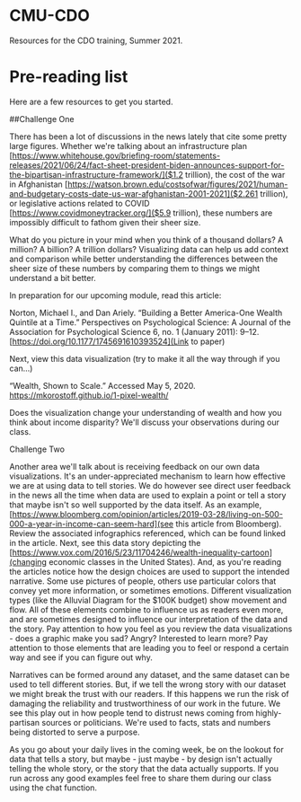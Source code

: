 # CMU-CDO
Resources for the CDO training, Summer 2021. 

# Pre-reading list

Here are a few resources to get you started.  

##Challenge One

There has been a lot of discussions in the news lately that cite some pretty large figures. Whether we're talking about an infrastructure plan [https://www.whitehouse.gov/briefing-room/statements-releases/2021/06/24/fact-sheet-president-biden-announces-support-for-the-bipartisan-infrastructure-framework/]($1.2 trillion), the cost of the war in Afghanistan [https://watson.brown.edu/costsofwar/figures/2021/human-and-budgetary-costs-date-us-war-afghanistan-2001-2021]($2.261 trillion), or legislative actions related to COVID [https://www.covidmoneytracker.org/]($5.9 trillion), these numbers are impossibly difficult to fathom given their sheer size.  

What do you picture in your mind when you think of a thousand dollars?  A million?  A billion?  A trillion dollars?  Visualizing data can help us add context and comparison while better understanding the differences between the sheer size of these numbers by comparing them to things we might understand a bit better.  

In preparation for our upcoming module, read this article: 

Norton, Michael I., and Dan Ariely. “Building a Better America-One Wealth Quintile at a Time.” Perspectives on Psychological Science: A Journal of the Association for Psychological Science 6, no. 1 (January 2011): 9–12. [https://doi.org/10.1177/1745691610393524](Link to paper)

Next, view this data visualization (try to make it all the way through if you can...)

“Wealth, Shown to Scale.” Accessed May 5, 2020. https://mkorostoff.github.io/1-pixel-wealth/ 

Does the visualization change your understanding of wealth and how you think about income disparity?  We'll discuss your observations during our class. 

Challenge Two

Another area we'll talk about is receiving feedback on our own data visualizations.  It's an under-appreciated mechanism to learn how effective we are at using data to tell stories.  We do however see direct user feedback in the news all the time when data are used to explain a point or tell a story that maybe isn't so well supported by the data itself.  As an example, [https://www.bloomberg.com/opinion/articles/2019-03-28/living-on-500-000-a-year-in-income-can-seem-hard](see this article from Bloomberg). Review the associated infographics referenced, which can be found linked in the article.  Next, see this data story depicting the [https://www.vox.com/2016/5/23/11704246/wealth-inequality-cartoon](changing economic classes in the United States).  And, as you're reading the articles notice how the design choices are used to support the intended narrative.  Some use pictures of people, others use particular colors that convey yet more information, or sometimes emotions.  Different visualization types (like the Alluvial Diagram for the $100K budget) show movement and flow.  All of these elements combine to influence us as readers even more, and are sometimes designed to influence our interpretation of the data and the story.   Pay attention to how you feel as you review the data visualizations  - does a graphic make you sad?  Angry?  Interested to learn more?  Pay attention to those elements that are leading you to feel or respond a certain way and see if you can figure out why. 

Narratives can be formed around any dataset, and the same dataset can be used to tell different stories.  But, if we tell the wrong story with our dataset we might break the trust with our readers.  If this happens we run the risk of damaging the reliability and trustworthiness of our work in the future.  We see this play out in how people tend to distrust news coming from highly-partisan sources or politicians.  We're used to facts, stats and numbers being distorted to serve a purpose. 
 
As you go about your daily lives in the coming week, be on the lookout for data that tells a story, but maybe - just maybe - by design isn't actually telling the whole story, or the story that the data actually supports.  If you run across any good examples feel free to share them during our class using the chat function. 
